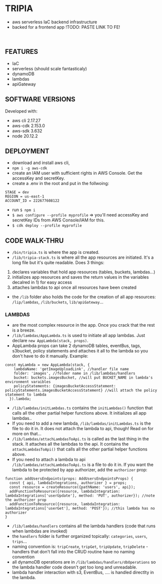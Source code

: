 # TRIPIA
- aws serverless IaC backend infrastructure
- backed for a frontend app !TODO: PASTE LINK TO FE!
<br />

## FEATURES
- IaC
- serverless (should scale fantasticaly)
- dynamoDB
- lambdas
- apiGateway

## SOFTWARE VERSIONS
Developed with:
- aws cli 2.17.27
- aws-cdk 2.153.0
- aws-sdk 3.632
- node 20.12.2

## DEPLOYMENT
- download and install aws cli, 
- `npm i -g aws-cdk` 
- create an IAM user with sufficient rights in AWS Console. Get the accessKey and secretKey.
- create a .env in the root and put in the follwoing:
```
STAGE = dev
REGION = us-east-1
ACCOUNT_ID = 222677608122
```
- run `$ npm i`
- `$ aws configure --profile myprofile` => you'll need accessKey and secretKey IDs from AWS Console/IAM for this.
- `$ cdk deploy --profile myprofile`

## CODE WALK-THRU
- `/bin/tripia.ts` is where the app is created.
- `/lib/tripia-stack.ts` is where all the app resources are initiated. It's a long file but it's quite readable. Does 3 things:
1) declares variables that hold app resources (tables, buckets, lambdas...)
2) initializes app resources and saves the return values in the variables decalred in 1) for easy access
3) attaches lambdas to api once all resources have been created
- the `/lib` folder also holds the code for the creation of all app resources: `/lip/lambdas`, `/lib/buckets`, `lib/apiGateway`...

### LAMBDAS
- are the most complex resource in the app. Once you crack that the rest is a breeze.
- `/lib/lambdas/AppLambda.ts` is used to initiate all app lambdas. Just declare `new AppLambda(stack, props)`.
- AppLambda props can take 2 dynamoDB tables, eventBus, tags, s3bucket, policy statements and attaches it all to the lambda so you don't have to do it manually. Example:
```
const myLambda = new AppLambda(stack, {
    lambdaName: 'getImageUploadLink', //handler file name
    folder: 'images', //folder name in /lib/lambdas/handlers
    bucket: buckets.imagesBucket, //will put BUCKET_NAME in lambda's environment varaibles
    policyStatements: {imagesBucketAccessStatement: policyStatements.imagesBucketAccessStatement} //will attach the policy statement to lambda
  }).lambda;
```
- `/lib/lambdas/initLambdas.ts` contains the `initLambdas()` function that calls all the other partial helper functions above. It initializes all app lambdas..
- If you need to add a new lambda, `/lib/lambdas/initLambdas.ts` is the file to do it in. It does not attach the lambda to api, though! Read on for more on that...
- `/lib/lambdas/attachLambdasToApi.ts` is called as the last thing in the stack. It attaches all the lambdas to the api. It contains the `attachLambdasToApi()` that calls all the other partial helper functions above.
- If you need to attach a lambda to api `/lib/lambdas/attachLambdasToApi.ts` is a file to do it in. If you want the lambda to be protected by app authorizer, add the `authorizer` prop:
```
function addUsersEndpoints(props: AddUsersEndpointsProps) {
  const { api, lambdaIntegrations, authorizer } = props;
  const resource = createResource({pathName: 'users', api});
  addFunctionToResource({resource, lambdaIntegration: lambdaIntegrations['userUpdate'], method: 'PUT', authorizer}); //note the authorizer prop
  addFunctionToResource({resource, lambdaIntegration: lambdaIntegrations['userGet'], method: 'POST'}); //this lambda has no authorizer
}
```
- `/lib/lambdas/handlers` contains all the lambda handlers (code that runs when lambdas are invoked)
- the `handlers` folder is further organized topically: `categories`, `users`, `trips`...
- naming convention is: `tripCreate`, `tripGet`, `tripUpdate`, `tripDelete` - handlers that don't fall into the CRUD routine have no naming convention
- all dynamoDB operations are in `/lib/lambdas/handlers/dbOperations` so the lambda handler code doesn't get too long and unreadable.
- lambda handler interaction with s3, EventBus, .... is handled directlty in the lambda.
